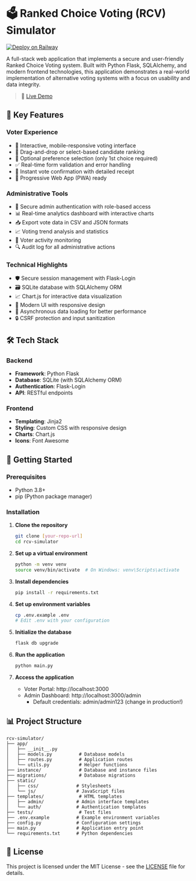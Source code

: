 # 🗳️ Ranked Choice Voting (RCV) Simulator

[![Deploy on Railway](https://railway.app/button.svg)](https://railway.app/template/your-template-id)

A full-stack web application that implements a secure and user-friendly Ranked Choice Voting system. Built with Python Flask, SQLAlchemy, and modern frontend technologies, this application demonstrates a real-world implementation of alternative voting systems with a focus on usability and data integrity.

> 🚀 [Live Demo](https://web-production-d16ce.up.railway.app/)

## 🚀 Key Features

### Voter Experience
- 🌟 Interactive, mobile-responsive voting interface
- 🎯 Drag-and-drop or select-based candidate ranking
- 📝 Optional preference selection (only 1st choice required)
- ✅ Real-time form validation and error handling
- 📨 Instant vote confirmation with detailed receipt
- 📱 Progressive Web App (PWA) ready

### Administrative Tools
- 🔐 Secure admin authentication with role-based access
- 📊 Real-time analytics dashboard with interactive charts
- 📥 Export vote data in CSV and JSON formats
- 📈 Voting trend analysis and statistics
- 👥 Voter activity monitoring
- 🔍 Audit log for all administrative actions

### Technical Highlights
- 🛡️ Secure session management with Flask-Login
- 🗃️ SQLite database with SQLAlchemy ORM
- 📈 Chart.js for interactive data visualization
- 🎨 Modern UI with responsive design
- 🔄 Asynchronous data loading for better performance
- 🔒 CSRF protection and input sanitization

## 🛠️ Tech Stack

### Backend
- **Framework**: Python Flask
- **Database**: SQLite (with SQLAlchemy ORM)
- **Authentication**: Flask-Login
- **API**: RESTful endpoints

### Frontend
- **Templating**: Jinja2
- **Styling**: Custom CSS with responsive design
- **Charts**: Chart.js
- **Icons**: Font Awesome

## 🚀 Getting Started

### Prerequisites
- Python 3.8+
- pip (Python package manager)

### Installation

1. **Clone the repository**
   ```bash
   git clone [your-repo-url]
   cd rcv-simulator
   ```

2. **Set up a virtual environment**
   ```bash
   python -m venv venv
   source venv/bin/activate  # On Windows: venv\Scripts\activate
   ```

3. **Install dependencies**
   ```bash
   pip install -r requirements.txt
   ```

4. **Set up environment variables**
   ```bash
   cp .env.example .env
   # Edit .env with your configuration
   ```

5. **Initialize the database**
   ```bash
   flask db upgrade
   ```

6. **Run the application**
   ```bash
   python main.py
   ```

7. **Access the application**
   - Voter Portal: http://localhost:3000
   - Admin Dashboard: http://localhost:3000/admin
     - Default credentials: admin/admin123 (change in production!)

## 📊 Project Structure

```
rcv-simulator/
├── app/
│   ├── __init__.py
│   ├── models.py          # Database models
│   ├── routes.py          # Application routes
│   └── utils.py           # Helper functions
├── instance/              # Database and instance files
├── migrations/            # Database migrations
├── static/
│   ├── css/              # Stylesheets
│   └── js/               # JavaScript files
├── templates/             # HTML templates
│   ├── admin/            # Admin interface templates
│   └── auth/             # Authentication templates
├── tests/                 # Test files
├── .env.example          # Example environment variables
├── config.py             # Configuration settings
├── main.py               # Application entry point
└── requirements.txt      # Python dependencies
```

## 📄 License

This project is licensed under the MIT License - see the [LICENSE](LICENSE) file for details.

